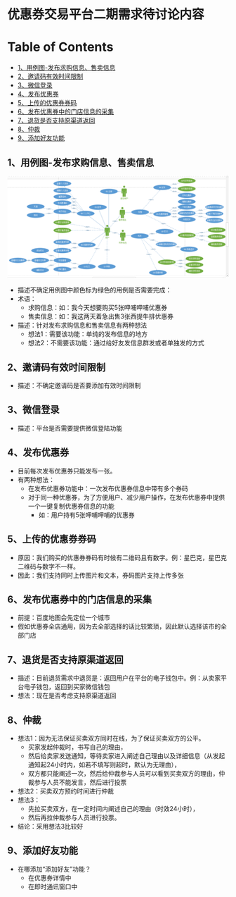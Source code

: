 # 优惠券交易平台二期需求待讨论内容

[TOC]:#

# Table of Contents
- [1、用例图-发布求购信息、售卖信息](#1用例图-发布求购信息售卖信息)
- [2、邀请码有效时间限制](#2邀请码有效时间限制)
- [3、微信登录](#3微信登录)
- [4、发布优惠券](#4发布优惠券)
- [5、上传的优惠券券码](#5上传的优惠券券码)
- [6、发布优惠券中的门店信息的采集](#6发布优惠券中的门店信息的采集)
- [7、退货是否支持原渠道返回](#7退货是否支持原渠道返回)
- [8、仲裁](#8仲裁)
- [9、添加好友功能](#9添加好友功能)

## 1、用例图-发布求购信息、售卖信息
![用例图](/doc/map/coupon-trand-use-case-map10.png)
- 描述不确定用例图中颜色标为绿色的用例是否需要完成：
- 术语：
  - 求购信息：如：我今天想要购买5张呷哺呷哺优惠券
  - 售卖信息：如：我这两天着急出售3张西提牛排优惠券
- 描述：针对发布求购信息和售卖信息有两种想法
  - 想法1：需要该功能：单纯的发布信息的地方
  - 想法2：不需要该功能：通过给好友发信息群发或者单独发的方式

## 2、邀请码有效时间限制
- 描述：不确定邀请码是否要添加有效时间限制

## 3、微信登录
- 描述：平台是否需要提供微信登陆功能

## 4、发布优惠券
- 目前每次发布优惠券只能发布一张。
- 有两种想法：
  - 在发布优惠券功能中：一次发布优惠券信息中带有多个券码
  - 对于同一种优惠券，为了方便用户、减少用户操作，在发布优惠券中提供一个一键复制优惠券信息的功能
    - 如：用户持有5张呷哺呷哺的优惠券

## 5、上传的优惠券券码
- 原因：我们购买的优惠券券码有时候有二维码且有数字。例：星巴克，星巴克二维码与数字不一样。
- 因此：我们支持同时上传图片和文本，券码图片支持上传多张

## 6、发布优惠券中的门店信息的采集
- 前提：百度地图会先定位一个城市
- 假如优惠券全店通用，因为去全部选择的话比较繁琐，因此默认选择该市的全部门店

## 7、退货是否支持原渠道返回
- 描述：目前退货需求中退货是：返回用户在平台的电子钱包中。例：从卖家平台电子钱包，返回到买家微信钱包
- 想法：现在是否考虑支持原渠道返回

## 8、仲裁
- 想法1：因为无法保证买卖双方同时在线，为了保证买卖双方的公平。
  - 买家发起仲裁时，书写自己的理由，
  - 然后给卖家发送通知，等待卖家进入阐述自己理由以及详细信息（从发起通知起24小时内，如若不填写则超时，默认为无理由），
  - 双方都只能阐述一次，然后给仲裁参与人员可以看到买卖双方的理由，仲裁参与人员不能发言，然后进行投票
- 想法2：买卖双方预约时间进行仲裁
- 想法3：
  - 先拉买卖双方，在一定时间内阐述自己的理由（时效24小时），
  - 然后再拉仲裁参与人员进行投票。
- 结论：采用想法3比较好

## 9、添加好友功能
- 在哪添加“添加好友”功能？
  - 在优惠券详情中
  - 在即时通讯窗口中

